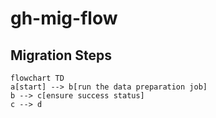 # gh-mig-flow

## Migration Steps
```mermaid
flowchart TD
a[start] --> b[run the data preparation job]
b --> c[ensure success status]
c --> d
```
